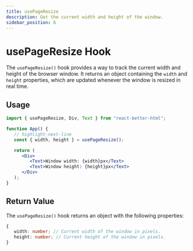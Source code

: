 ```yaml
---
title: usePageResize
description: Get the current width and height of the window.
sidebar_position: 6
---
```


# usePageResize Hook

The `usePageResize()` hook provides a way to track the current width and height of the browser window. It returns an object containing the `width` and `height` properties, which are updated whenever the window is resized in real time.

## Usage

```jsx
import { usePageResize, Div, Text } from "react-better-html";

function App() {
   // highlight-next-line
   const { width, height } = usePageResize();

   return (
      <Div>
         <Text>Window width: {width}px</Text>
         <Text>Window height: {height}px</Text>
      </Div>
   );
}
```

## Return Value

The `usePageResize()` hook returns an object with the following properties:

```typescript
{
   width: number; // Current width of the window in pixels.
   height: number; // Current height of the window in pixels.
}
```
